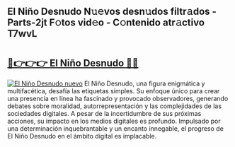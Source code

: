 ## El Niño Desnudo N𝚞𝚎vos desn𝚞dos filtr𝚊dos - Parts-2jt F𝚘tos vid𝚎o - C𝚘ntenido atr𝚊ctivo T7wvL

# <h2><a href="http://mbbxsgm.tromn.icu/?c=El+Ni%c3%b1o+Desnudo">🔗👉👉👉 El Niño Desnudo 🔗🔗</a></h2>

[![El Niño Desnudo nuevo](https://i.imgur.com/pEAQMta.gif)](http://mbbxsgm.tromn.icu/?c=El+Ni%c3%b1o+Desnudo)
El Niño Desnudo, una figura enigmática y multifacética, desafía las etiquetas simples. Su enfoque único para crear una presencia en línea ha fascinado y provocado observadores, generando debates sobre moralidad, autorrepresentación y las complejidades de las sociedades digitales. A pesar de la incertidumbre de sus próximas acciones, su impacto en los medios digitales es profundo. Impulsado por una determinación inquebrantable y un encanto innegable, el progreso de El Niño Desnudo en el ámbito digital es implacable.
